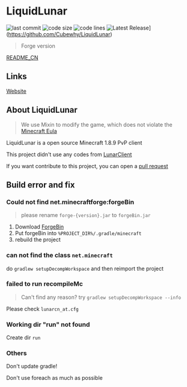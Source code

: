 # LiquidLunar

![last commit](https://img.shields.io/github/last-commit/CubeWhy/LiquidLunar)
![code size](https://img.shields.io/github/repo-size/CubeWhy/LiquidLunar)
![code lines](https://img.shields.io/tokei/lines/github/CubeWhy/LiquidLunar)
![Latest Release](https://img.shields.io/github/v/release/Cubewhy/LiquidLunar)](https://github.com/Cubewhy/LiquidLunar)

> Forge version

[README_CN](README_CN.md)

## Links

[Website](https://liquid.lunarcn.top)

## About LiquidLunar

> We use Mixin to modify the game, which does not violate the [Minecraft Eula](https://www.minecraft.net/zh-hans/eula)

LiquidLunar is a open source Minecraft 1.8.9 PvP client

This project didn't use any codes from [LunarClient](https://lunarclient.com)

If you want contribute to this project, you can open a [pull request](https://github.com/CubeWhy/LiquidLunar/pullrequest)

## Build error and fix

### Could not find net.minecraftforge:forgeBin

> please rename `forge-{version}.jar` to `forgeBin.jar`

1. Download [ForgeBin](https://maven.minecraftforge.net/net/minecraftforge/forge/1.8.9-11.15.1.2318-1.8.9/forge-1.8.9-11.15.1.2318-1.8.9-universal.jar)
2. Put forgeBin into `%PROJECT_DIR%/.gradle/minecraft`
3. rebuild the project

### can not find the class `net.minecraft`

do `gradlew setupDecompWorkspace` and then reimport the project

### failed to run recompileMc

> Can't find any reason? try `gradlew setupDecompWorkspace --info`

Please check `lunarcn_at.cfg`

### Working dir "run" not found

Create dir `run`

### Others

Don't update gradle!

Don't use foreach as much as possible
